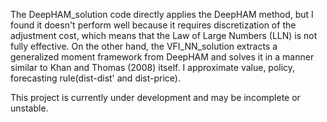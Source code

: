 The DeepHAM_solution code directly applies the DeepHAM method, but I found it doesn't perform well because it requires discretization of the adjustment cost, which means that the Law of Large Numbers (LLN) is not fully effective. 
On the other hand, the VFI_NN_solution extracts a generalized moment framework from DeepHAM and solves it in a manner similar to Khan and Thomas (2008) itself. I approximate value, policy, forecasting rule(dist-dist' and dist-price).

This project is currently under development and may be incomplete or unstable.
